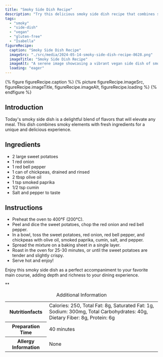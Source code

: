 ```yaml
---
title: "Smoky Side Dish Recipe"
description: "Try this delicious smoky side dish recipe that combines sweet potatoes, chickpeas, and bell peppers with smoky paprika for a flavorful twist. Perfect for vegans and gluten-free diets."
tags:
  - "smoky"
  - "side-dish"
  - "vegan"
  - "gluten-free"
  - "Isabella"
figureRecipe: 
  caption: "Smoky Side Dish Recipe"
  imageSrc: "./src/media/2024-05-14-smoky-side-dish-recipe-8628.png"
  imageTitle: "Smoky Side Dish Recipe"
  imageAlt: "A serene image showcasing a vibrant vegan side dish of smoked sweet potatoes, chickpeas, bell peppers, and onions, seasoned with paprika and cumin, set on a minimalist table, evoking warmth and comfort."
  loading: "eager"
---
```


{% figure figureRecipe.caption %}
{% picture figureRecipe.imageSrc, figureRecipe.imageTitle, figureRecipe.imageAlt, figureRecipe.loading %}
{% endfigure %}

## Introduction

Today's smoky side dish is a delightful blend of flavors that will elevate any meal. This dish combines smoky elements with fresh ingredients for a unique and delicious experience.

## Ingredients

- 2 large sweet potatoes
- 1 red onion
- 1 red bell pepper
- 1 can of chickpeas, drained and rinsed
- 2 tbsp olive oil
- 1 tsp smoked paprika
- 1/2 tsp cumin
- Salt and pepper to taste

## Instructions

- Preheat the oven to 400°F (200°C).
- Peel and dice the sweet potatoes, chop the red onion and red bell pepper.
- In a bowl, toss the sweet potatoes, red onion, red bell pepper, and chickpeas with olive oil, smoked paprika, cumin, salt, and pepper.
- Spread the mixture on a baking sheet in a single layer.
- Roast in the oven for 25-30 minutes, or until the sweet potatoes are tender and slightly crispy.
- Serve hot and enjoy!

Enjoy this smoky side dish as a perfect accompaniment to your favorite main course, adding depth and richness to your dining experience.

**

<table><caption class='sr-only'>Additional Information</caption><tr><th>Nutritionfacts</th><td>Calories: 250, Total Fat: 8g, Saturated Fat: 1g, Sodium: 300mg, Total Carbohydrates: 40g, Dietary Fiber: 8g, Protein: 6g&nbsp;</td></tr><tr><th>Preparation Time</th><td>40 minutes&nbsp;</td></tr><tr><th>Allergy Information</th><td>None&nbsp;</td></tr></table>


